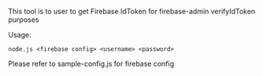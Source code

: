 This tool is to user to get Firebase IdToken for firebase-admin verifyIdToken purposes

Usage:

`node.js <firebase config> <username> <password>`

Please refer to sample-config.js for firebase config
